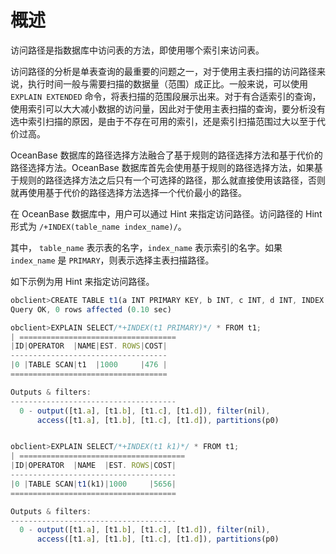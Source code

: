 # 概述

访问路径是指数据库中访问表的方法，即使用哪个索引来访问表。

访问路径的分析是单表查询的最重要的问题之一，对于使用主表扫描的访问路径来说，执行时间一般与需要扫描的数据量（范围）成正比。一般来说，可以使用 `EXPLAIN EXTENDED` 命令，将表扫描的范围段展示出来。对于有合适索引的查询，使用索引可以大大减小数据的访问量，因此对于使用主表扫描的查询，要分析没有选中索引扫描的原因，是由于不存在可用的索引，还是索引扫描范围过大以至于代价过高。

OceanBase 数据库的路径选择方法融合了基于规则的路径选择方法和基于代价的路径选择方法。OceanBase 数据库首先会使用基于规则的路径选择方法，如果基于规则的路径选择方法之后只有一个可选择的路径，那么就直接使用该路径，否则就再使用基于代价的路径选择方法选择一个代价最小的路径。

在 OceanBase 数据库中，用户可以通过 Hint 来指定访问路径。访问路径的 Hint 形式为 `/+INDEX(table_name index_name)/`。

其中， `table_name` 表示表的名字，`index_name` 表示索引的名字。如果 `index_name` 是 `PRIMARY`，则表示选择主表扫描路径。

如下示例为用 Hint 来指定访问路径。

```javascript
obclient>CREATE TABLE t1(a INT PRIMARY KEY, b INT, c INT, d INT, INDEX k1(b,c));
Query OK, 0 rows affected (0.10 sec)

obclient>EXPLAIN SELECT/*+INDEX(t1 PRIMARY)*/ * FROM t1;
| ===================================
|ID|OPERATOR  |NAME|EST. ROWS|COST|
-----------------------------------
|0 |TABLE SCAN|t1  |1000     |476 |
===================================

Outputs & filters:
-------------------------------------
  0 - output([t1.a], [t1.b], [t1.c], [t1.d]), filter(nil),
      access([t1.a], [t1.b], [t1.c], [t1.d]), partitions(p0)


obclient>EXPLAIN SELECT/*+INDEX(t1 k1)*/ * FROM t1;
| =====================================
|ID|OPERATOR  |NAME  |EST. ROWS|COST|
-------------------------------------
|0 |TABLE SCAN|t1(k1)|1000     |5656|
=====================================

Outputs & filters:
-------------------------------------
  0 - output([t1.a], [t1.b], [t1.c], [t1.d]), filter(nil),
      access([t1.a], [t1.b], [t1.c], [t1.d]), partitions(p0)
```
